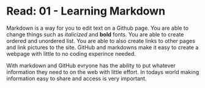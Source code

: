 # Read: 01 - Learning Markdown
Markdown is a way for you to edit text on a Github page. You are able to change things such as *italicized* and **bold** fonts. You are able to create ordered and unordered list. You are able to also create links to other pages and link pictures to the site. GitHub and markdowns make it easy to create a webpage with little to no coding experince needed.

With markdown and GitHub evryone has the ability to put whatever information they need to on the web with little effort. In todays world making information easy to share and access is very important.
